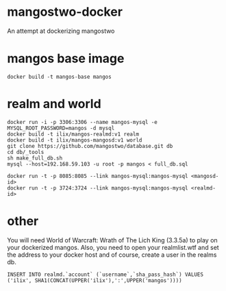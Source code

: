 # mangostwo-docker
An attempt at dockerizing mangostwo

# mangos base image

```
docker build -t mangos-base mangos
```

# realm and world

```
docker run -i -p 3306:3306 --name mangos-mysql -e MYSQL_ROOT_PASSWORD=mangos -d mysql
docker build -t ilix/mangos-realmd:v1 realm
docker build -t ilix/mangos-mangosd:v1 world
git clone https://github.com/mangostwo/database.git db
cd db/_tools
sh make_full_db.sh
mysql --host=192.168.59.103 -u root -p mangos < full_db.sql

docker run -t -p 8085:8085 --link mangos-mysql:mangos-mysql <mangosd-id>
docker run -t -p 3724:3724 --link mangos-mysql:mangos-mysql <realmd-id>

```

# other

You will need World of Warcraft: Wrath of The Lich King (3.3.5a) to play on your dockerized mangos. Also, you need to open your realmlist.wtf and set the address to your docker host and of course, create a user in the realms db.

```
INSERT INTO realmd.`account` (`username`,`sha_pass_hash`) VALUES ('ilix', SHA1(CONCAT(UPPER('ilix'),':',UPPER('mangos'))))
```